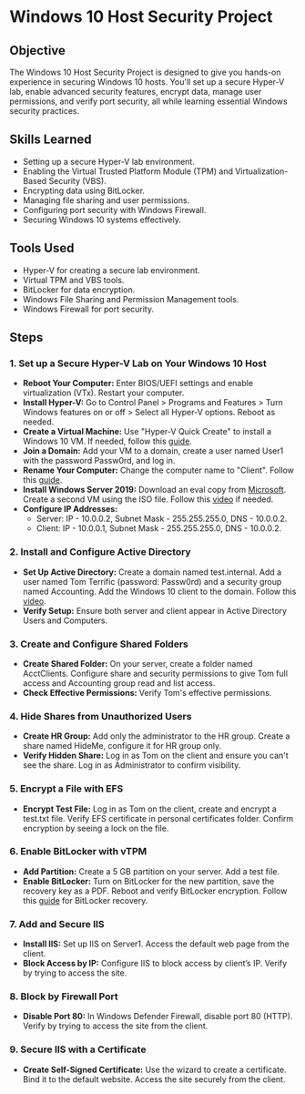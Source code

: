 <h1>Windows 10 Host Security Project</h1>

<h2>Objective</h2>
<p>The Windows 10 Host Security Project is designed to give you hands-on experience in securing Windows 10 hosts. You'll set up a secure Hyper-V lab, enable advanced security features, encrypt data, manage user permissions, and verify port security, all while learning essential Windows security practices.</p>

<h2>Skills Learned</h2>
<ul>
    <li>Setting up a secure Hyper-V lab environment.</li>
    <li>Enabling the Virtual Trusted Platform Module (TPM) and Virtualization-Based Security (VBS).</li>
    <li>Encrypting data using BitLocker.</li>
    <li>Managing file sharing and user permissions.</li>
    <li>Configuring port security with Windows Firewall.</li>
    <li>Securing Windows 10 systems effectively.</li>
</ul>

<h2>Tools Used</h2>
<ul>
    <li>Hyper-V for creating a secure lab environment.</li>
    <li>Virtual TPM and VBS tools.</li>
    <li>BitLocker for data encryption.</li>
    <li>Windows File Sharing and Permission Management tools.</li>
    <li>Windows Firewall for port security.</li>
</ul>

<h2>Steps</h2>

<h3>1. Set up a Secure Hyper-V Lab on Your Windows 10 Host</h3>
<ul>
    <li><strong>Reboot Your Computer:</strong> Enter BIOS/UEFI settings and enable virtualization (VTx). Restart your computer.</li>
    <li><strong>Install Hyper-V:</strong> Go to Control Panel &gt; Programs and Features &gt; Turn Windows features on or off &gt; Select all Hyper-V options. Reboot as needed.</li>
    <li><strong>Create a Virtual Machine:</strong> Use "Hyper-V Quick Create" to install a Windows 10 VM. If needed, follow this <a href="https://docs.microsoft.com/en-us/virtualization/hyper-v-on-windows/quick-start/enable-hyper-v">guide</a>.</li>
    <li><strong>Join a Domain:</strong> Add your VM to a domain, create a user named User1 with the password Passw0rd, and log in.</li>
    <li><strong>Rename Your Computer:</strong> Change the computer name to "Client". Follow this <a href="https://www.wikihow.com/Rename-Your-PC-in-Windows-10">guide</a>.</li>
    <li><strong>Install Windows Server 2019:</strong> Download an eval copy from <a href="https://www.microsoft.com/en-us/evalcenter/">Microsoft</a>. Create a second VM using the ISO file. Follow this <a href="https://youtu.be/r_UWOTFZ4os">video</a> if needed.</li>
    <li><strong>Configure IP Addresses:</strong>
        <ul>
            <li>Server: IP - 10.0.0.2, Subnet Mask - 255.255.255.0, DNS - 10.0.0.2.</li>
            <li>Client: IP - 10.0.0.1, Subnet Mask - 255.255.255.0, DNS - 10.0.0.2.</li>
        </ul>
    </li>
</ul>

<h3>2. Install and Configure Active Directory</h3>
<ul>
    <li><strong>Set Up Active Directory:</strong> Create a domain named test.internal. Add a user named Tom Terrific (password: Passw0rd) and a security group named Accounting. Add the Windows 10 client to the domain. Follow this <a href="https://youtu.be/6Lsv4N1hGnM">video</a>.</li>
    <li><strong>Verify Setup:</strong> Ensure both server and client appear in Active Directory Users and Computers.</li>
</ul>

<h3>3. Create and Configure Shared Folders</h3>
<ul>
    <li><strong>Create Shared Folder:</strong> On your server, create a folder named AcctClients. Configure share and security permissions to give Tom full access and Accounting group read and list access.</li>
    <li><strong>Check Effective Permissions:</strong> Verify Tom's effective permissions.</li>
</ul>

<h3>4. Hide Shares from Unauthorized Users</h3>
<ul>
    <li><strong>Create HR Group:</strong> Add only the administrator to the HR group. Create a share named HideMe, configure it for HR group only.</li>
    <li><strong>Verify Hidden Share:</strong> Log in as Tom on the client and ensure you can't see the share. Log in as Administrator to confirm visibility.</li>
</ul>

<h3>5. Encrypt a File with EFS</h3>
<ul>
    <li><strong>Encrypt Test File:</strong> Log in as Tom on the client, create and encrypt a test.txt file. Verify EFS certificate in personal certificates folder. Confirm encryption by seeing a lock on the file.</li>
</ul>

<h3>6. Enable BitLocker with vTPM</h3>
<ul>
    <li><strong>Add Partition:</strong> Create a 5 GB partition on your server. Add a test file.</li>
    <li><strong>Enable BitLocker:</strong> Turn on BitLocker for the new partition, save the recovery key as a PDF. Reboot and verify BitLocker encryption. Follow this <a href="https://docs.microsoft.com/en-us/windows/security/information-protection/bitlocker/bitlocker-recovery-guide-plan">guide</a> for BitLocker recovery.</li>
</ul>

<h3>7. Add and Secure IIS</h3>
<ul>
    <li><strong>Install IIS:</strong> Set up IIS on Server1. Access the default web page from the client.</li>
    <li><strong>Block Access by IP:</strong> Configure IIS to block access by client’s IP. Verify by trying to access the site.</li>
</ul>

<h3>8. Block by Firewall Port</h3>
<ul>
    <li><strong>Disable Port 80:</strong> In Windows Defender Firewall, disable port 80 (HTTP). Verify by trying to access the site from the client.</li>
</ul>

<h3>9. Secure IIS with a Certificate</h3>
<ul>
    <li><strong>Create Self-Signed Certificate:</strong> Use the wizard to create a certificate. Bind it to the default website. Access the site securely from the client.</li>
</ul>

</body>
</html>
